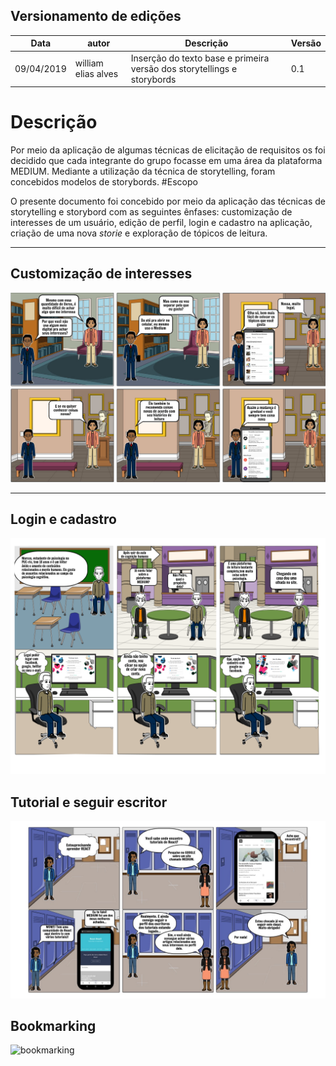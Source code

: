 ## Versionamento de edições
| Data           | autor                | Descrição                           |Versão|
|----------------|----------------------|-------------------------------------|------|
|   09/04/2019   |   william elias alves| Inserção do texto base e primeira versão dos storytellings e                                              storybords                          | 0.1  |


# Descrição 
Por meio da aplicação de algumas técnicas de elicitação de requisitos os foi decidido que cada integrante do grupo focasse em uma área da plataforma MEDIUM. Mediante a utilização da técnica de storytelling, foram concebidos modelos de storybords.
#Escopo

O presente documento foi concebido por meio da aplicação das técnicas de storytelling e storybord com as seguintes ênfases: customização de interesses de um usuário, edição de perfil, login e cadastro na aplicação, criação de uma nova _storie_ e exploração de tópicos de leitura.
***
## Customização de interesses

![custumização de interesses](storybords/storyBoard_Customizar-seus-interesses_PedroRodrigues.jpg)
***
## Login e cadastro

![login/cadastro](storybords/storybord-login.png)

## Tutorial e seguir escritor

![tutorial/seguir escritor](storybords/storytelling_gabriel.jpg)

## Bookmarking

![bookmarking](storytelling_bookmarking.png)